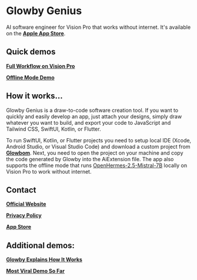 # Glowby Genius

AI software engineer for Vision Pro that works without internet. It's available on the [**Apple App Store**](https://apps.apple.com/us/app/glowby-genius/id6446417094).

## Quick demos

[**Full Workflow on Vision Pro**](https://twitter.com/GlowbomCorp/status/1765458935535042906)

[**Offline Mode Demo**](https://twitter.com/jacobilin/status/1766504961339175371)

## How it works...

Glowby Genius is a draw-to-code software creation tool. If you want to quickly and easily develop an app, just attach your designs, simply draw whatever you want to build, and export your code to JavaScript and Tailwind CSS, SwiftUI, Kotlin, or Flutter.

To run SwiftUI, Kotlin, or Flutter projects you need to setup local IDE (Xcode, Android Studio, or Visual Studio Code) and download a custom project from [**Glowbom**](https://glowbom.com/). Next, you need to open the project on your machine and copy the code generated by Glowby into the AiExtension file. The app also supports the offline mode that runs [OpenHermes-2.5-Mistral-7B](https://huggingface.co/teknium/OpenHermes-2.5-Mistral-7B) locally on Vision Pro to work without internet.

## Contact


[**Official Website**](https://glowbom.com/glowby/)

[**Privacy Policy**](https://glowbom.com/glowby/privacy.html)

[**App Store**](https://apps.apple.com/us/app/glowby-genius/id6446417094)

## Additional demos:


[**Glowby Explains How It Works**](https://www.youtube.com/watch?v=wqfLtk2t-T8)

[**Most Viral Demo So Far**](https://twitter.com/jacobilin/status/1751365686344155250)
